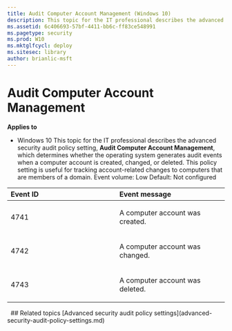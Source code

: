 ```yaml
---
title: Audit Computer Account Management (Windows 10)
description: This topic for the IT professional describes the advanced security audit policy setting, Audit Computer Account Management, which determines whether the operating system generates audit events when a computer account is created, changed, or deleted.
ms.assetid: 6c406693-57bf-4411-bb6c-ff83ce548991
ms.pagetype: security
ms.prod: W10
ms.mktglfcycl: deploy
ms.sitesec: library
author: brianlic-msft
---
```

# Audit Computer Account Management
**Applies to**
-   Windows 10
This topic for the IT professional describes the advanced security audit policy setting, **Audit Computer Account Management**, which determines whether the operating system generates audit events when a computer account is created, changed, or deleted.
This policy setting is useful for tracking account-related changes to computers that are members of a domain.
Event volume: Low
Default: Not configured
<table>
<colgroup>
<col width="50%" />
<col width="50%" />
</colgroup>
<thead>
<tr class="header">
<th align="left">Event ID</th>
<th align="left">Event message</th>
</tr>
</thead>
<tbody>
<tr class="odd">
<td align="left"><p>4741</p></td>
<td align="left"><p>A computer account was created.</p></td>
</tr>
<tr class="even">
<td align="left"><p>4742</p></td>
<td align="left"><p>A computer account was changed.</p></td>
</tr>
<tr class="odd">
<td align="left"><p>4743</p></td>
<td align="left"><p>A computer account was deleted.</p></td>
</tr>
</tbody>
</table>
 
## Related topics
[Advanced security audit policy settings](advanced-security-audit-policy-settings.md)
 
 
